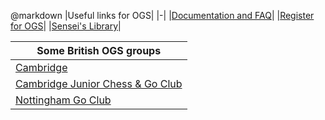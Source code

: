 @markdown
|Useful links for OGS|
|-|
|[Documentation and FAQ](https://github.com/online-go/online-go.com/wiki)|
|[Register for OGS](https://online-go.com/register)|
|[Sensei's Library](https://senseis.xmp.net/?OGS)|

|Some British OGS groups|
|-|
|[Cambridge](https://online-go.com/group/5104)|
|[Cambridge Junior Chess & Go Club](https://online-go.com/group/6516)|
|[Nottingham Go Club](https://online-go.com/group/83)|

